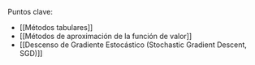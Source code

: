 Puntos clave:
- [[Métodos tabulares]]
- [[Métodos de aproximación de la función de valor]]
- [[Descenso de Gradiente Estocástico (Stochastic Gradient Descent, SGD)]]